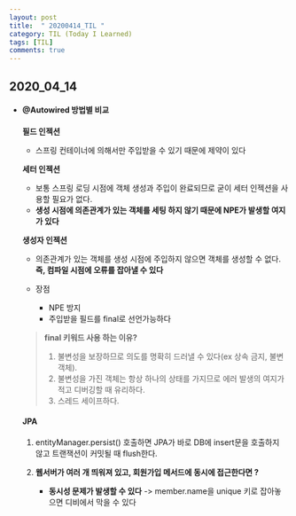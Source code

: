 ```yaml
---
layout: post
title:  " 20200414_TIL "
category: TIL (Today I Learned)
tags: [TIL]
comments: true
---
```




## 2020_04_14



- #### @Autowired 방법별 비교

  **필드 인젝션** 

  - 스프링 컨테이너에 의해서만 주입받을 수 있기 때문에 제약이 있다

  **세터 인젝션**

  -  보통 스프링 로딩 시점에 객체 생성과 주입이 완료되므로 굳이 세터 인젝션을 사용할 필요가 없다. 
  - **생성 시점에 의존관계가 있는 객체를 세팅 하지 않기 때문에 NPE가 발생할 여지가 있다**

  **생성자 인젝션**

  - 의존관계가 있는 객체를 생성 시점에 주입하지 않으면 객체를 생성할 수 없다. **즉, 컴파일 시점에 오류를 잡아낼 수 있다**

  - 장점
    - NPE 방지
    - 주입받을 필드를 final로 선언가능하다

  > **final 키워드 사용 하는 이유?**
  >
  > 1. 불변성을 보장하므로 의도를 명확히 드러낼 수 있다(ex 상속 금지, 불변 객체). 
  > 2. 불변성을 가진 객체는 항상 하나의 상태를 가지므로 에러 발생의 여지가 적고 디버깅할 때 유리하다. 
  > 3. 스레드 세이프하다.

  

  #### JPA

  

  1. entityManager.persist() 호출하면 JPA가 바로 DB에 insert문을 호출하지 않고 트랜잭션이 커밋될 때 flush한다.

  

  2. **웹서버가 여러 개 띄워져 있고, 회원가입 메서드에 동시에 접근한다면 ?**
     - **동시성 문제가 발생할 수 있다** -> member.name을 unique 키로 잡아놓으면 디비에서 막을 수 있다

  
